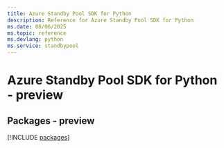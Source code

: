 ```yaml
---
title: Azure Standby Pool SDK for Python
description: Reference for Azure Standby Pool SDK for Python
ms.date: 08/06/2025
ms.topic: reference
ms.devlang: python
ms.service: standbypool
---
```

# Azure Standby Pool SDK for Python - preview
## Packages - preview
[!INCLUDE [packages](standby-pool-index.md)]